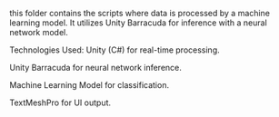 this folder  contains the scripts where data is processed by a machine learning model. It utilizes Unity Barracuda for inference with a neural network model.


Technologies Used:
Unity (C#) for real-time processing.

Unity Barracuda for neural network inference.

Machine Learning Model for classification.

TextMeshPro for UI output.
